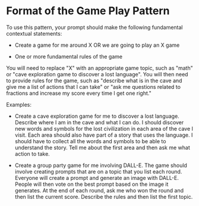 # Format of the Game Play Pattern

To use this pattern, your prompt should make the following fundamental contextual statements:

- Create a game for me around X OR we are going to play an X game

- One or more fundamental rules of the game

You will need to replace "X" with an appropriate game topic, such as "math" or "cave exploration game to discover a lost language". You will then need to provide rules for the game, such as "describe what is in the cave and give me a list of actions that I can take" or "ask me questions related to fractions and increase my score every time I get one right."

Examples:

- Create a cave exploration game for me to discover a lost language. Describe where I am in the cave and what I can do. I should discover new words and symbols for the lost civilization in each area of the cave I visit. Each area should also have part of a story that uses the language. I should have to collect all the words and symbols to be able to understand the story. Tell me about the first area and then ask me what action to take.

- Create a group party game for me involving DALL-E. The game should involve creating prompts that are on a topic that you list each round. Everyone will create a prompt and generate an image with DALL-E. People will then vote on the best prompt based on the image it generates. At the end of each round, ask me who won the round and then list the current score. Describe the rules and then list the first topic.
